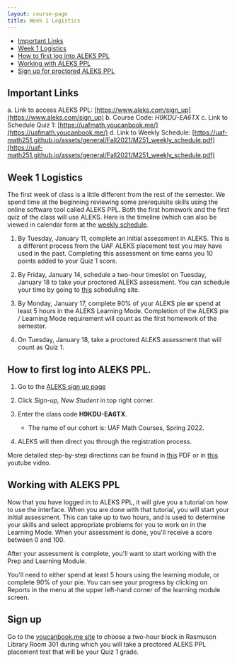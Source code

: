 ```yaml
---
layout: course-page
title: Week 1 Logistics
---
```


* [Important Links](#important-links)
* [Week 1 Logistics](#week-1-logistics)
* [How to first log into ALEKS PPL](#how-to-first-log-into-aleks-ppl)
* [Working with ALEKS PPL](#working-with-aleks-ppl)
* [Sign up for proctored ALEKS PPL](#sign-up)

## Important Links

a. Link to access ALEKS PPL: [https://www.aleks.com/sign_up](https://www.aleks.com/sign_up)
b. Course Code: *H9KDU-EA6TX*
c. Link to Schedule Quiz 1: [https://uafmath.youcanbook.me/](https://uafmath.youcanbook.me/)
d. Link to Weekly Schedule: [https://uaf-math251.github.io/assets/general/Fall2021/M251_weekly_schedule.pdf](https://uaf-math251.github.io/assets/general/Fall2021/M251_weekly_schedule.pdf)

## Week 1 Logistics

The first week of class is a little different from the rest of the semester. We spend time at the beginning reviewing some prerequisite skills using the online software tool called ALEKS PPL. Both the first homework and the first quiz of the class will use ALEKS.  Here is the timeline (which can also be viewed in calendar form at the [weekly schedule](https://uaf-math251.github.io/assets/general/Fall2021/M251_weekly_schedule.pdf).

1. By Tuesday, January 11, complete an initial assessment in ALEKS.  This is a different process from the 
   UAF ALEKS placement test you may have used in the past. Completing this assessment on time earns you 10 points added to your Quiz 1 score.
 
2. By Friday, January 14, schedule a two-hour timeslot on Tuesday, January 18 to take your proctored ALEKS assessment. You can schedule your time by going to [this](https://uafmath.youcanbook.me/) scheduling site.

3. By Monday, January 17, complete 90% of your ALEKS pie **or** spend at least 5 hours in the ALEKS Learning Mode. Completion of the ALEKS pie / Learning Mode requirement will count as the first homework of the semester.

4. On Tuesday, January 18, take a proctored ALEKS assessment that will count as Quiz 1.  

## How to first log into ALEKS PPL.

1. Go to the [ALEKS sign up page](https://www.aleks.com/sign_up) 
2. Click *Sign-up, New Student* in top right corner.
3. Enter the class code **H9KDU-EA6TX**.

	* The name of our cohort is: UAF Math Courses, Spring 2022.
	
4. ALEKS will then direct you through the registration process. 

More detailed step-by-step directions can be found in [this](https://www.aleks.com/highered/math/HE_Student_Registration_No_Access_Code.pdf) PDF or in [this](https://www.youtube.com/watch?v=vi-9vrFegRQ) youtube video. 


## Working with ALEKS PPL

Now that you have logged in to ALEKS PPL, it will give you a tutorial on how to use the interface.  When you are done with that tutorial, you will start your initial assessment.  This can take up to two hours, and is used to determine your skills and select appropriate problems for you to work on in the Learning Mode.  When your assessment is done, you'll receive a score between 0 and 100.

After your assessment is complete, you'll want to start working with the Prep and Learning Module.

You'll need to either spend at least 5 hours using the learning module, or complete 90% of your pie.  You can see your progress by clicking on Reports in the menu at the upper left-hand corner of the learning module screen.

## Sign up

Go to the [youcanbook.me site](https://uafmath.youcanbook.me) to choose a two-hour block in Rasmuson Library Room 301 during which you will take a proctored ALEKS PPL placement test that will be your Quiz 1 grade.

